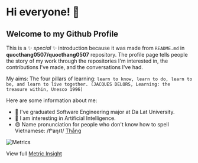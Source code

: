 # Hi everyone! 👋
## Welcome to my Github Profile

This is a ✨ _special_ ✨ introduction because it was made from `README.md` in **quocthang0507/quocthang0507** repository. The profile page tells people the story of my work through the repositories I'm interested in, the contributions I've made, and the conversations I've had.

My aims: The four pillars of learning: `learn to know, learn to do, learn to be, and learn to live together. (JACQUES DELORS, Learning: the treasure within, Unesco 1996)`

Here are some information about me:

- 🌱 I've graduated Software Engineering major at Da Lat University.
- 👯 I am interesting in Artificial Intelligence.
- 😄 Name pronunciation for people who don't know how to spell Vietnamese: /tʰaŋ˧˥/ [Thắng](https://vi.wiktionary.org/wiki/th%E1%BA%AFng#Ti%E1%BA%BFng_Vi%E1%BB%87t)

![Metrics](https://metrics.lecoq.io/quocthang0507?template=classic&isocalendar=1&languages=1&introduction=1&isocalendar.duration=half-year&languages.limit=8&languages.sections=most-used&languages.colors=github&languages.threshold=0%25&languages.indepth=false&languages.recent.load=300&languages.recent.days=14&introduction.title=true&config.timezone=Asia%2FSaigon)

View full [Metric Insight](https://metrics.lecoq.io/about/quocthang0507)
